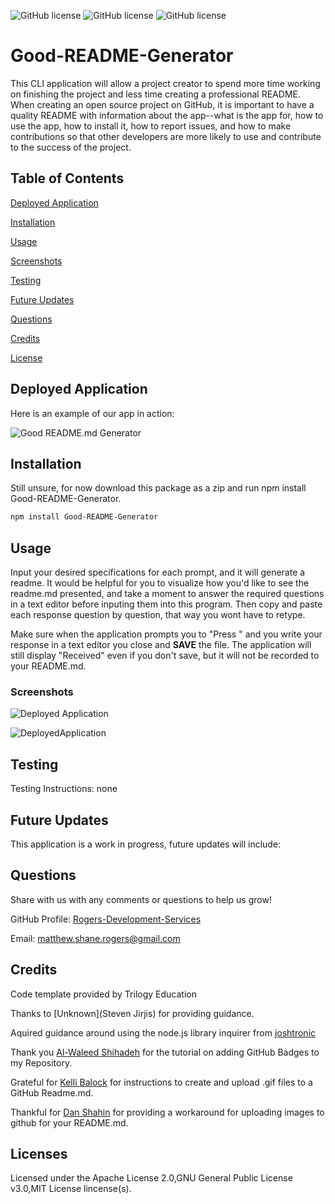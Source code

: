 ![GitHub license](https://img.shields.io/badge/license-Apache%20License%202.0-green.svg) ![GitHub license](https://img.shields.io/badge/license-GNU%20General%20Public%20License%20v3.0-green.svg) ![GitHub license](https://img.shields.io/badge/license-MIT%20License-green.svg) 
# Good-README-Generator

This CLI application will allow a project creator to spend more time working on finishing the project and less time creating a professional README. When creating an open source project on GitHub, it is important to have a quality README with information about the app--what is the app for, how to use the app, how to install it, how to report issues, and how to make contributions so that other developers are more likely to use and contribute to the success of the project.

## Table of Contents

[Deployed Application](https://github.com/Rogers-Development-Services/Good-README-Generator#deployed-application)

[Installation](https://github.com/Rogers-Development-Services/Good-README-Generator#installation)

[Usage](https://github.com/Rogers-Development-Services/Good-README-Generator#usage)

[Screenshots](https://github.com/Rogers-Development-Services/Good-README-Generator#screenshots)

[Testing](https://github.com/Rogers-Development-Services/Good-README-Generator#testing)

[Future Updates](https://github.com/Rogers-Development-Services/Good-README-Generator#future-updates)

[Questions](https://github.com/Rogers-Development-Services/Good-README-Generator#questions)

[Credits](https://github.com/Rogers-Development-Services/Good-README-Generator#credits)

[License](https://github.com/Rogers-Development-Services/Good-README-Generator#license)

## Deployed Application

Here is an example of our app in action: 

![Good README.md Generator](./Assets/Videos/READMEVideo.gif)

## Installation

Still unsure, for now download this package as a zip and run npm install Good-README-Generator.

```bash
npm install Good-README-Generator
```

## Usage 

Input your desired specifications for each prompt, and it will generate a readme. It would be helpful for you to visualize how you'd like to see the readme.md presented, and take a moment to answer the required questions in a text editor before inputing them into this program. Then copy and paste each response question by question, that way you wont have to retype.

Make sure when the application prompts you to "Press <enter>" and you write your response in a text editor you close and <strong>SAVE</strong> the file. The application will still display "Received" even if you don't save, but it will not be recorded to your README.md.

### Screenshots

![Deployed Application](./Assets/Images/DepolyedApplication.jpg?raw=true "Application Img1")

![DeployedApplication](https://user-images.githubusercontent.com/38272211/91502654-7afa4700-e87d-11ea-9f81-ec8f78a30ab9.jpg)

## Testing

Testing Instructions: none

## Future Updates

This application is a work in progress, future updates will include: 

## Questions

Share with us with any comments or questions to help us grow! 

GitHub Profile: [Rogers-Development-Services](https://www.github.com/Rogers-Development-Services)

Email: [matthew.shane.rogers@gmail.com](matthew.shane.rogers@gmail.com)

## Credits

Code template provided by Trilogy Education 

Thanks to [Unknown](Steven Jirjis) for providing guidance.

Aquired guidance around using the node.js library inquirer from [joshtronic](https://www.digitalocean.com/community/tutorials/nodejs-interactive-command-line-prompts)

Thank you [Al-Waleed Shihadeh](https://medium.com/better-programming/add-badges-to-a-github-repository-716d2988dc6a) for the tutorial on adding GitHub Badges to my Repository.

Grateful for [Kelli Balock](https://dev.to/kelli/demo-your-app-in-your-github-readme-with-an-animated-gif-2o3c) for instructions to create and upload .gif files to a GitHub Readme.md.

Thankful for [Dan Shahin](https://www.youtube.com/watch?v=nvPOUdz5PL4) for providing a workaround for uploading images to github for your README.md. 

## Licenses

Licensed under the Apache License 2.0,GNU General Public License v3.0,MIT License lincense(s).